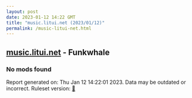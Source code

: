 ```yaml
---
layout: post
date: 2023-01-12 14:22 GMT
title: "music.litui.net (2023/01/12)"
permalink: /music-litui-net.html
---
```


## [music.litui.net](https://music.litui.net) - Funkwhale

### No mods found

Report generated on: Thu Jan 12 14:22:01 2023. Data may be outdated or incorrect.
Ruleset version: [🧁](/version-cupcake)
